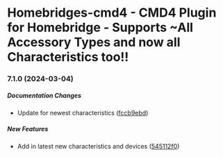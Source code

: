 # Homebridges-cmd4 - CMD4 Plugin for Homebridge - Supports ~All Accessory Types and now all Characteristics too!!
### 7.1.0 (2024-03-04)

##### Documentation Changes

*  Update for newest characteristics ([fccb9ebd](https://github.com/ztalbot2000/homebridge-cmd4/commit/fccb9ebdc18a2cd876b1512e0da2d5d28e8019b0))

##### New Features

*  Add in latest new characteristics and devices ([545112f0](https://github.com/ztalbot2000/homebridge-cmd4/commit/545112f0fa2122abf51d3217707012879db723b7))


